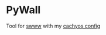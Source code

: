 # PyWall
Tool for [swww](https://github.com/LGFae/swww) with my [cachyos config](https://github.com/tobe-core/cachyos-hyprconfig)
